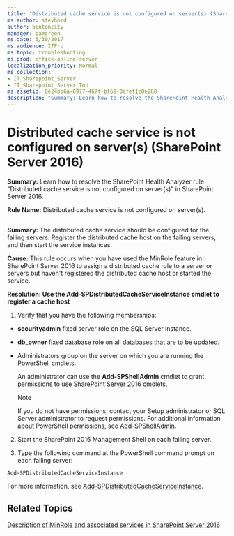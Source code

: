 ```yaml
---
title: "Distributed cache service is not configured on server(s) (SharePoint Server 2016)"
ms.author: stevhord
author: bentoncity
manager: pamgreen
ms.date: 5/30/2017
ms.audience: ITPro
ms.topic: troubleshooting
ms.prod: office-online-server
localization_priority: Normal
ms.collection:
- IT_Sharepoint_Server
- IT_Sharepoint_Server_Top
ms.assetid: 0e24bb6a-8977-467f-bf69-0cfef1c8e288
description: "Summary: Learn how to resolve the SharePoint Health Analyzer ruleDistributed cache service is not configured on server(s)in SharePoint Server 2016."
---
```


# Distributed cache service is not configured on server(s) (SharePoint Server 2016)

 **Summary:** Learn how to resolve the SharePoint Health Analyzer rule "Distributed cache service is not configured on server(s)" in SharePoint Server 2016. 
  
 **Rule Name:** Distributed cache service is not configured on server(s). 
  
## 

 **Summary:** The distributed cache service should be configured for the failing servers. Register the distributed cache host on the failing servers, and then start the service instances. 
  
 **Cause:** This rule occurs when you have used the MinRole feature in SharePoint Server 2016 to assign a distributed cache role to a server or servers but haven't registered the distributed cache host or started the service. 
  
 **Resolution: Use the Add-SPDistributedCacheServiceInstance cmdlet to register a cache host**
  
1. Verify that you have the following memberships:
    
  - **securityadmin** fixed server role on the SQL Server instance. 
    
  - **db_owner** fixed database role on all databases that are to be updated. 
    
  - Administrators group on the server on which you are running the PowerShell cmdlets.
    
    An administrator can use the **Add-SPShellAdmin** cmdlet to grant permissions to use SharePoint Server 2016 cmdlets. 
    
    > [!NOTE]
    > If you do not have permissions, contact your Setup administrator or SQL Server administrator to request permissions. For additional information about PowerShell permissions, see [Add-SPShellAdmin](http://technet.microsoft.com/library/2ddfad84-7ca8-409e-878b-d09cb35ed4aa.aspx). 
  
2. Start the SharePoint 2016 Management Shell on each failing server.
    
3. Type the following command at the PowerShell command prompt on each failing server:
    
  ```
  Add-SPDistributedCacheServiceInstance
  ```

For more information, see [Add-SPDistributedCacheServiceInstance](https://technet.microsoft.com/en-us/library/jj730445%28v=office.16%29.aspx).
  
## Related Topics

[Description of MinRole and associated services in SharePoint Server 2016](../administration/description-of-minrole-and-associated-services-in-sharepoint-server-2016.md)
  

